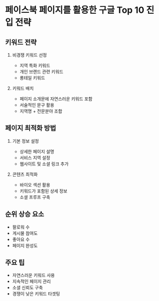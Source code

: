# 페이스북 페이지를 활용한 구글 Top 10 진입 전략

## 키워드 전략

1. 비경쟁 키워드 선정

   - 지역 특화 키워드
   - 개인 브랜드 관련 키워드
   - 롱테일 키워드

2. 키워드 배치
   - 페이지 소개문에 자연스러운 키워드 포함
   - 서술적인 문구 활용
   - 지역명 + 전문분야 조합

## 페이지 최적화 방법

1. 기본 정보 설정

   - 상세한 페이지 설명
   - 서비스 지역 설정
   - 웹사이트 및 소셜 링크 추가

2. 콘텐츠 최적화
   - 바이오 섹션 활용
   - 키워드가 포함된 상세 정보
   - 소셜 프루프 구축

## 순위 상승 요소

- 팔로워 수
- 게시물 참여도
- 좋아요 수
- 페이지 완성도

## 주요 팁

- 자연스러운 키워드 사용
- 지속적인 페이지 관리
- 소셜 신뢰도 구축
- 경쟁이 낮은 키워드 타겟팅
